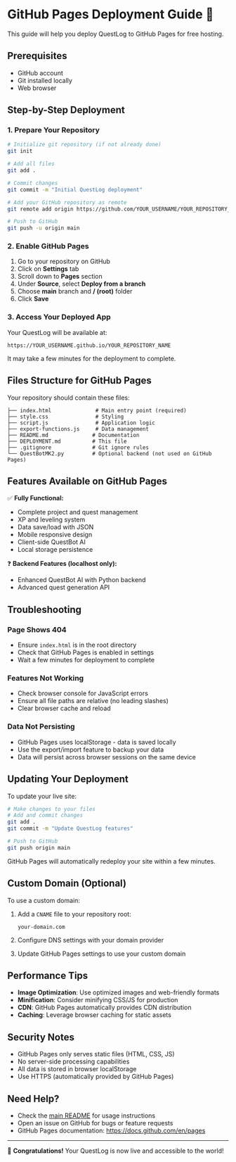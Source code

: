 # GitHub Pages Deployment Guide 🚀

This guide will help you deploy QuestLog to GitHub Pages for free hosting.

## Prerequisites

- GitHub account
- Git installed locally
- Web browser

## Step-by-Step Deployment

### 1. Prepare Your Repository

```bash
# Initialize git repository (if not already done)
git init

# Add all files
git add .

# Commit changes
git commit -m "Initial QuestLog deployment"

# Add your GitHub repository as remote
git remote add origin https://github.com/YOUR_USERNAME/YOUR_REPOSITORY_NAME.git

# Push to GitHub
git push -u origin main
```

### 2. Enable GitHub Pages

1. Go to your repository on GitHub
2. Click on **Settings** tab
3. Scroll down to **Pages** section
4. Under **Source**, select **Deploy from a branch**
5. Choose **main** branch and **/ (root)** folder
6. Click **Save**

### 3. Access Your Deployed App

Your QuestLog will be available at:
```
https://YOUR_USERNAME.github.io/YOUR_REPOSITORY_NAME
```

It may take a few minutes for the deployment to complete.

## Files Structure for GitHub Pages

Your repository should contain these files:
```
├── index.html              # Main entry point (required)
├── style.css               # Styling
├── script.js               # Application logic
├── export-functions.js     # Data management
├── README.md              # Documentation
├── DEPLOYMENT.md          # This file
├── .gitignore             # Git ignore rules
└── QuestBotMK2.py         # Optional backend (not used on GitHub Pages)
```

## Features Available on GitHub Pages

✅ **Fully Functional:**
- Complete project and quest management
- XP and leveling system
- Data save/load with JSON
- Mobile responsive design
- Client-side QuestBot AI
- Local storage persistence

❓ **Backend Features (localhost only):**
- Enhanced QuestBot AI with Python backend
- Advanced quest generation API

## Troubleshooting

### Page Shows 404
- Ensure `index.html` is in the root directory
- Check that GitHub Pages is enabled in settings
- Wait a few minutes for deployment to complete

### Features Not Working
- Check browser console for JavaScript errors
- Ensure all file paths are relative (no leading slashes)
- Clear browser cache and reload

### Data Not Persisting
- GitHub Pages uses localStorage - data is saved locally
- Use the export/import feature to backup your data
- Data will persist across browser sessions on the same device

## Updating Your Deployment

To update your live site:

```bash
# Make changes to your files
# Add and commit changes
git add .
git commit -m "Update QuestLog features"

# Push to GitHub
git push origin main
```

GitHub Pages will automatically redeploy your site within a few minutes.

## Custom Domain (Optional)

To use a custom domain:

1. Add a `CNAME` file to your repository root:
   ```
   your-domain.com
   ```

2. Configure DNS settings with your domain provider
3. Update GitHub Pages settings to use your custom domain

## Performance Tips

- **Image Optimization**: Use optimized images and web-friendly formats
- **Minification**: Consider minifying CSS/JS for production
- **CDN**: GitHub Pages automatically provides CDN distribution
- **Caching**: Leverage browser caching for static assets

## Security Notes

- GitHub Pages only serves static files (HTML, CSS, JS)
- No server-side processing capabilities
- All data is stored in browser localStorage
- Use HTTPS (automatically provided by GitHub Pages)

## Need Help?

- Check the [main README](README.md) for usage instructions
- Open an issue on GitHub for bugs or feature requests
- GitHub Pages documentation: https://docs.github.com/en/pages

---

🎉 **Congratulations!** Your QuestLog is now live and accessible to the world!
